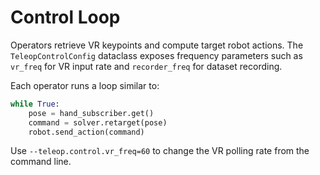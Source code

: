 # Control Loop

Operators retrieve VR keypoints and compute target robot actions. The `TeleopControlConfig` dataclass exposes frequency parameters such as `vr_freq` for VR input rate and `recorder_freq` for dataset recording.

Each operator runs a loop similar to:

```python
while True:
    pose = hand_subscriber.get()
    command = solver.retarget(pose)
    robot.send_action(command)
```

Use `--teleop.control.vr_freq=60` to change the VR polling rate from the command line.
